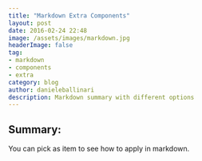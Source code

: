```yaml
---
title: "Markdown Extra Components"
layout: post
date: 2016-02-24 22:48
image: /assets/images/markdown.jpg
headerImage: false
tag:
- markdown
- components
- extra
category: blog
author: danieleballinari
description: Markdown summary with different options
---
```


## Summary:

You can pick as item to see how to apply in markdown.